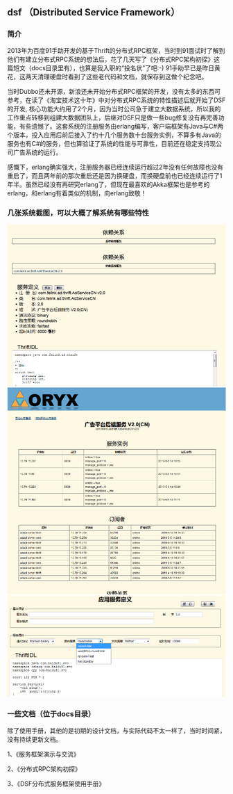 ## dsf （Distributed Service Framework）

### 简介

  2013年为百度91手助开发的基于Thrift的分布式RPC框架，当时到91面试时了解到他们有建立分布式RPC系统的想法后，花了几天写了《分布式RPC架构初探》这篇短文（docs目录里有），也算是我入职的“投名状”了吧:-) 91手助早已是昨日黄花，这两天清理硬盘时看到了这些老代码和文档，就保存到这做个纪念吧。
  
  当时Dubbo还未开源，新浪还未开始分布式RPC框架的开发，没有太多的东西可参考，在读了《淘宝技术这十年》中对分布式RPC系统的特性描述后就开始了DSF的开发, 核心功能大约用了2个月，因为当时公司急于建立大数据系统，所以我的工作重点转移到组建大数据团队上，后继对DSF只是做一些bug修复没有再完善功能，有些遗憾了。这套系统的注册服务由erlang编写，客户端框架有Java与C#两个版本，投入应用后前后接入了约十几个服务数十台服务实例，不算多有Java的服务也有C#的服务，但也算验证了系统的性能与可靠性，目前还在稳定支持现公司广告系统的运行。
    
  感慨下，erlang确实强大，注册服务器已经连续运行超过2年没有任何故障也没有重启了，而且两年前的那次重启还是因为换硬盘，而换硬盘前也已经连续运行了1年半。虽然已经没有再研究erlang了，但现在最喜欢的Akka框架也是参考的erlang，和erlang有着类似的机制，向erlang致敬！

### 几张系统截图，可以大概了解系统有哪些特性

![image](./docs/images/1.png)
![image](./docs/images/2.png)
![image](./docs/images/3.png)

### 一些文档（位于docs目录）
  除了使用手册，其他的是初期的设计文档，与实际代码不太一样了，当时时间紧，没有持续更新文档。
  
1、《服务框架演示与交流》

2、《分布式RPC架构初探》

3、《DSF分布式服务框架使用手册》



  
